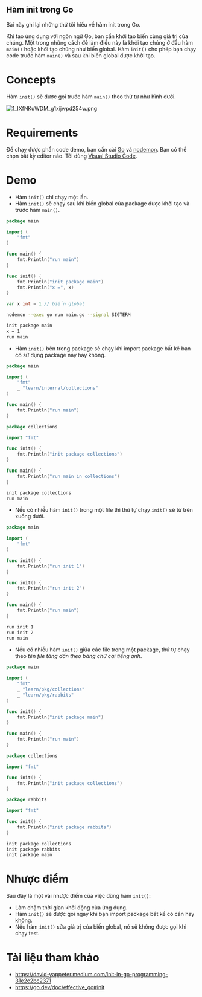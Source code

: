 ## Hàm init trong Go

Bài này ghi lại những thứ tôi hiểu về hàm init trong Go.

Khi tạo ứng dụng với ngôn ngữ Go, bạn cần khởi tạo biến cùng giá trị của chúng. Một trong những cách để làm điều này là khởi tạo chúng ở đầu hàm `main()` hoặc khởi tạo chúng như biến global. Hàm `init()` cho phép bạn chạy code trước hàm `main()` và sau khi biến global được khởi tạo.

# Concepts

Hàm `init()` sẽ được gọi trước hàm `main()` theo thứ tự như hình dưới.

![1_IXfNKuWDM_g1xijwpd254w.png](https://cdn.hashnode.com/res/hashnode/image/upload/v1642044098355/G8Kuy4BXi.png)

# Requirements

Để chạy được phần code demo, bạn cần cài [Go](https://go.dev/doc/install) và [nodemon](https://www.npmjs.com/package/nodemon). Bạn có thể chọn bất kỳ editor nào. Tôi dùng [Visual Studio Code](https://code.visualstudio.com/download).

# Demo

- Hàm `init()` chỉ chạy một lần.
- Hàm `init()` sẽ chạy sau khi biến global của package được khởi tạo và trước hàm `main()`.

```go
package main

import (
	"fmt"
)

func main() {
	fmt.Println("run main")
}

func init() {
	fmt.Println("init package main")
	fmt.Println("x =", x)
}

var x int = 1 // biến global

```
```bash
nodemon --exec go run main.go --signal SIGTERM
```
```bash
init package main
x = 1
run main
```
- Hàm `init()` bên trong package sẽ chạy khi import package bất kể bạn có sử dụng package này hay không.

```go
package main

import (
	"fmt"
	_ "learn/internal/collections"
)

func main() {
	fmt.Println("run main")
}
```
```go
package collections

import "fmt"

func init() {
	fmt.Println("init package collections")
}

func main() {
	fmt.Println("run main in collections")
}

```
```bash
init package collections
run main
```
- Nếu có nhiều hàm `init()` trong một file thì thứ tự chạy `init()` sẽ từ trên xuống dưới.

```go
package main

import (
	"fmt"
)

func init() {
	fmt.Println("run init 1")
}

func init() {
	fmt.Println("run init 2")
}

func main() {
	fmt.Println("run main")
}
```
```bash
run init 1
run init 2
run main
```
- Nếu có nhiều hàm `init()` giữa các file trong một package, thứ tự chạy theo *tên file tăng dần theo bảng chữ cái tiếng anh*.

```go
package main

import (
	"fmt"
	_ "learn/pkg/collections"
	_ "learn/pkg/rabbits"
)

func init() {
	fmt.Println("init package main")
}

func main() {
	fmt.Println("run main")
}
```
```go
package collections

import "fmt"

func init() {
	fmt.Println("init package collections")
}
```
```go
package rabbits

import "fmt"

func init() {
	fmt.Println("init package rabbits")
}
```
```bash
init package collections
init package rabbits
init package main
```

# Nhược điểm

Sau đây là một vài nhược điểm của việc dùng hàm `init()`:

- Làm chậm thời gian khởi động của ứng dụng.
- Hàm `init()` sẽ được gọi ngay khi bạn import package bất kể có cần hay không.
- Nếu hàm `init()` sửa giá trị của biến global, nó sẽ không được gọi khi chạy test.

# Tài liệu tham khảo

- https://david-yappeter.medium.com/init-in-go-programming-31e2c2bc2371
- https://go.dev/doc/effective_go#init